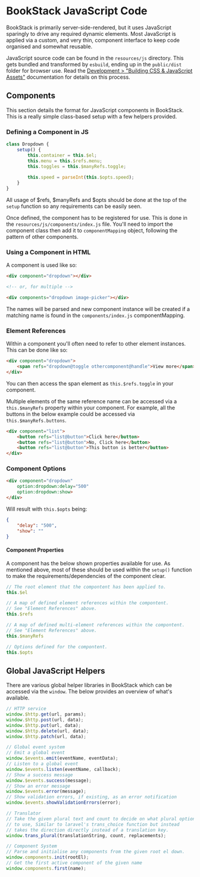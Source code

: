 # BookStack JavaScript Code

BookStack is primarily server-side-rendered, but it uses JavaScript sparingly to drive any required dynamic elements. Most JavaScript is applied via a custom, and very thin, component interface to keep code organised and somewhat reusable.

JavaScript source code can be found in the `resources/js` directory. This gets bundled and transformed by `esbuild`, ending up in the `public/dist` folder for browser use. Read the [Development > "Building CSS & JavaScript Assets"](development.md#building-css-&-javascript-assets) documentation for details on this process.

## Components

This section details the format for JavaScript components in BookStack. This is a really simple class-based setup with a few helpers provided.

### Defining a Component in JS

```js
class Dropdown {
    setup() {
        this.container = this.$el;
        this.menu = this.$refs.menu;
        this.toggles = this.$manyRefs.toggle;
    
        this.speed = parseInt(this.$opts.speed);
    }
}
```

All usage of $refs, $manyRefs and $opts should be done at the top of the `setup` function so any requirements can be easily seen.

Once defined, the component has to be registered for use. This is done in the `resources/js/components/index.js` file. You'll need to import the component class then add it to `componentMapping` object, following the pattern of other components. 

### Using a Component in HTML

A component is used like so:

```html
<div component="dropdown"></div>

<!-- or, for multiple -->

<div components="dropdown image-picker"></div>
```

The names will be parsed and new component instance will be created if a matching name is found in the `components/index.js` componentMapping. 

### Element References

Within a component you'll often need to refer to other element instances. This can be done like so:

```html
<div component="dropdown">
    <span refs="dropdown@toggle othercomponent@handle">View more</span>
</div>
```

You can then access the span element as `this.$refs.toggle` in your component.

Multiple elements of the same reference name can be accessed via a `this.$manyRefs` property within your component. For example, all the buttons in the below example could be accessed via `this.$manyRefs.buttons`.

```html
<div component="list">
    <button refs="list@button">Click here</button>
    <button refs="list@button">No, Click here</button>
    <button refs="list@button">This button is better</button>
</div>
```

### Component Options

```html
<div component="dropdown"
    option:dropdown:delay="500"
    option:dropdown:show>
</div>
```

Will result with `this.$opts` being:

```json
{
    "delay": "500",
    "show": ""  
}
```

#### Component Properties

A component has the below shown properties available for use. As mentioned above, most of these should be used within the `setup()` function to make the requirements/dependencies of the component clear.

```javascript
// The root element that the compontent has been applied to.
this.$el

// A map of defined element references within the compontent.
// See "Element References" above.
this.$refs

// A map of defined multi-element references within the compontent.
// See "Element References" above.
this.$manyRefs

// Options defined for the compontent.
this.$opts
```

## Global JavaScript Helpers

There are various global helper libraries in BookStack which can be accessed via the `window`. The below provides an overview of what's available. 

```js
// HTTP service
window.$http.get(url, params);
window.$http.post(url, data);
window.$http.put(url, data);
window.$http.delete(url, data);
window.$http.patch(url, data);

// Global event system
// Emit a global event
window.$events.emit(eventName, eventData);
// Listen to a global event
window.$events.listen(eventName, callback);
// Show a success message
window.$events.success(message);
// Show an error message
window.$events.error(message);
// Show validation errors, if existing, as an error notification
window.$events.showValidationErrors(error);

// Translator
// Take the given plural text and count to decide on what plural option
// to use, Similar to laravel's trans_choice function but instead
// takes the direction directly instead of a translation key.
window.trans_plural(translationString, count, replacements);

// Component System
// Parse and initialise any components from the given root el down.
window.components.init(rootEl);
// Get the first active component of the given name
window.components.first(name);
```